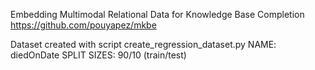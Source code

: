 Embedding Multimodal Relational Data for Knowledge Base Completion
https://github.com/pouyapez/mkbe

Dataset created with script create_regression_dataset.py 
NAME:           diedOnDate
SPLIT SIZES:    90/10 (train/test)

